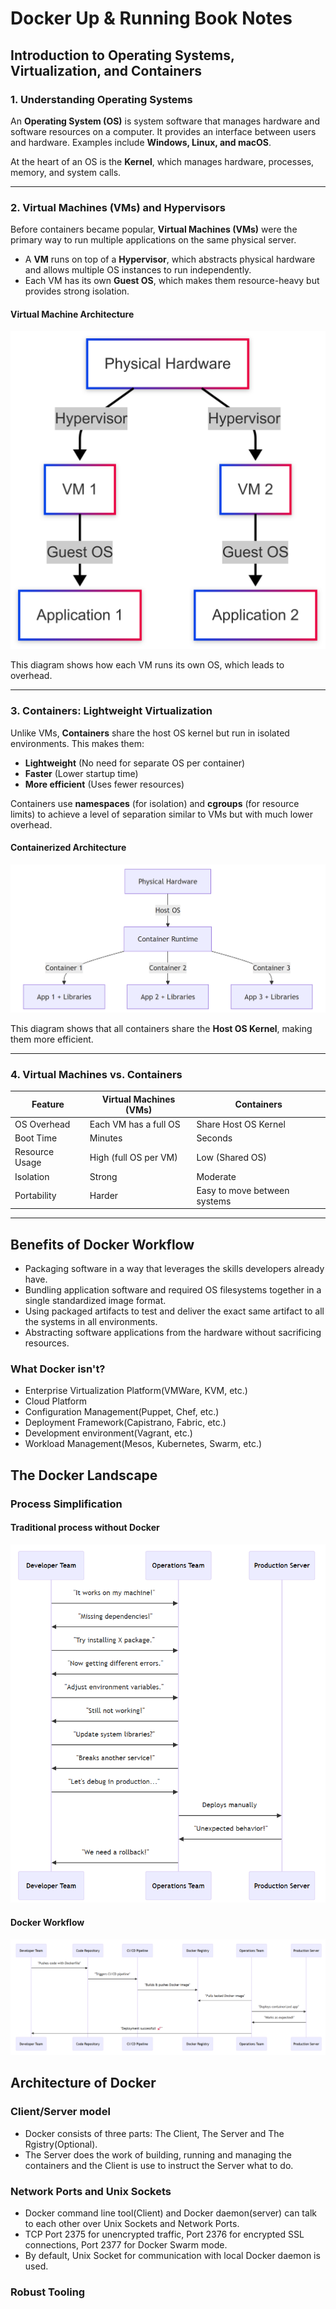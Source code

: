 # Docker Up & Running Book Notes

## Introduction to Operating Systems, Virtualization, and Containers

### 1. Understanding Operating Systems
An **Operating System (OS)** is system software that manages hardware and software resources on a computer. It provides an interface between users and hardware. Examples include **Windows, Linux, and macOS**.

At the heart of an OS is the **Kernel**, which manages hardware, processes, memory, and system calls.

---

### 2. Virtual Machines (VMs) and Hypervisors
Before containers became popular, **Virtual Machines (VMs)** were the primary way to run multiple applications on the same physical server.

- A **VM** runs on top of a **Hypervisor**, which abstracts physical hardware and allows multiple OS instances to run independently.
- Each VM has its own **Guest OS**, which makes them resource-heavy but provides strong isolation.

#### Virtual Machine Architecture

![alt text](assets/vm-arch.png)

This diagram shows how each VM runs its own OS, which leads to overhead.

---

### 3. Containers: Lightweight Virtualization
Unlike VMs, **Containers** share the host OS kernel but run in isolated environments. This makes them:
- **Lightweight** (No need for separate OS per container)
- **Faster** (Lower startup time)
- **More efficient** (Uses fewer resources)

Containers use **namespaces** (for isolation) and **cgroups** (for resource limits) to achieve a level of separation similar to VMs but with much lower overhead.

#### Containerized Architecture

![alt text](assets/container-arch.png)

This diagram shows that all containers share the **Host OS Kernel**, making them more efficient.

---

### 4. Virtual Machines vs. Containers
| Feature          | Virtual Machines (VMs) | Containers |
|-----------------|-----------------------|-----------|
| OS Overhead    | Each VM has a full OS  | Share Host OS Kernel |
| Boot Time      | Minutes                | Seconds   |
| Resource Usage | High (full OS per VM)  | Low (Shared OS) |
| Isolation      | Strong                 | Moderate  |
| Portability    | Harder                  | Easy to move between systems |

---

## Benefits of Docker Workflow

- Packaging software in a way that leverages the skills developers already have.
- Bundling application software and required OS filesystems together in a single standardized image format.
- Using packaged artifacts to test and deliver the exact same artifact to all the systems in all environments.
- Abstracting software applications from the hardware without sacrificing resources.

### What Docker isn't?

- Enterprise Virtualization Platform(VMWare, KVM, etc.)
- Cloud Platform
- Configuration Management(Puppet, Chef, etc.)
- Deployment Framework(Capistrano, Fabric, etc.)
- Development environment(Vagrant, etc.)
- Workload Management(Mesos, Kubernetes, Swarm, etc.)

## The Docker Landscape

### Process Simplification

#### Traditional process without Docker
![alt text](assets/traditional-deployment.png)


#### Docker Workflow
![Docker Workflow](assets/docker-workflow.png)

## Architecture of Docker

### Client/Server model

- Docker consists of three parts: The Client, The Server and The Rgistry(Optional).
- The Server does the work of building, running and managing the containers and the Client is use to instruct the Server what to do.

### Network Ports and Unix Sockets

- Docker command line tool(Client) and Docker daemon(server) can talk to each other over Unix Sockets and Network Ports.
- TCP Port 2375 for unencrypted traffic, Port 2376 for encrypted SSL connections, Port 2377 for Docker Swarm mode.
- By default, Unix Socket for communication with local Docker daemon is used.

### Robust Tooling


